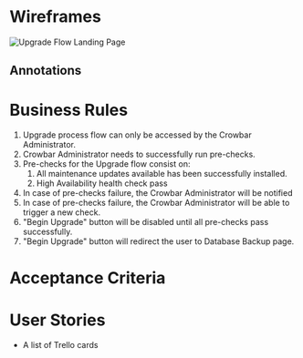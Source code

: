 # Wireframes
![Upgrade Flow Landing Page](url)

## Annotations

# Business Rules
1. Upgrade process flow can only be accessed by the Crowbar Administrator.
2. Crowbar Administrator needs to successfully run pre-checks.
3. Pre-checks for the Upgrade flow consist on:
    1. All maintenance updates available has been successfully installed.
    2. High Availability health check pass
4. In case of pre-checks failure, the Crowbar Administrator will be notified
5. In case of pre-checks failure, the Crowbar Administrator will be able to trigger a new check.
6. "Begin Upgrade" button will be disabled until all pre-checks pass successfully.
7. "Begin Upgrade" button will redirect the user to Database Backup page.

# Acceptance Criteria

# User Stories
- A list of Trello cards